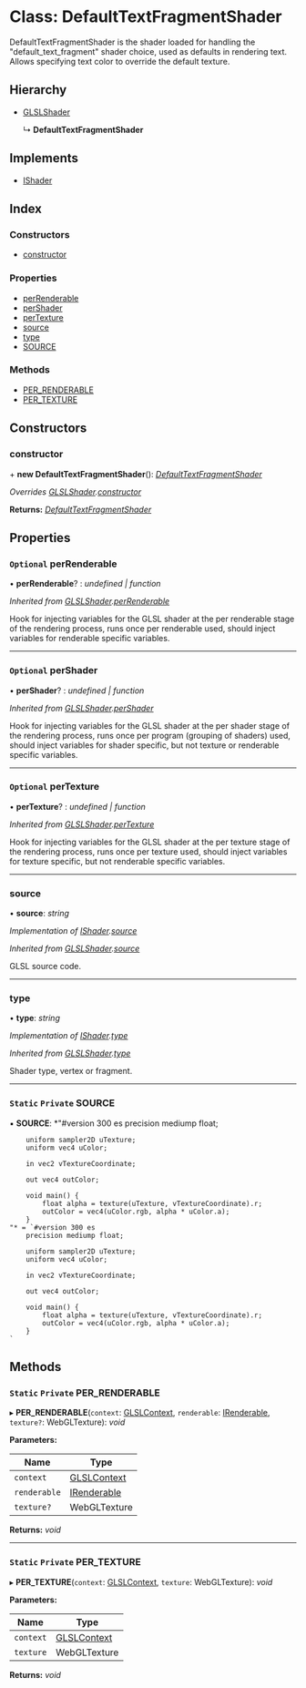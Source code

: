 
# Class: DefaultTextFragmentShader

DefaultTextFragmentShader is the shader loaded for handling the
"default_text_fragment" shader choice, used as defaults in
rendering text. Allows specifying text color to override the
default texture.

## Hierarchy

* [GLSLShader](glslshader.md)

  ↳ **DefaultTextFragmentShader**

## Implements

* [IShader](../interfaces/ishader.md)

## Index

### Constructors

* [constructor](defaulttextfragmentshader.md#constructor)

### Properties

* [perRenderable](defaulttextfragmentshader.md#optional-perrenderable)
* [perShader](defaulttextfragmentshader.md#optional-pershader)
* [perTexture](defaulttextfragmentshader.md#optional-pertexture)
* [source](defaulttextfragmentshader.md#source)
* [type](defaulttextfragmentshader.md#type)
* [SOURCE](defaulttextfragmentshader.md#static-private-source)

### Methods

* [PER_RENDERABLE](defaulttextfragmentshader.md#static-private-per_renderable)
* [PER_TEXTURE](defaulttextfragmentshader.md#static-private-per_texture)

## Constructors

###  constructor

\+ **new DefaultTextFragmentShader**(): *[DefaultTextFragmentShader](defaulttextfragmentshader.md)*

*Overrides [GLSLShader](glslshader.md).[constructor](glslshader.md#constructor)*

**Returns:** *[DefaultTextFragmentShader](defaulttextfragmentshader.md)*

## Properties

### `Optional` perRenderable

• **perRenderable**? : *undefined | function*

*Inherited from [GLSLShader](glslshader.md).[perRenderable](glslshader.md#optional-perrenderable)*

Hook for injecting variables for the GLSL shader at the
per renderable stage of the rendering process, runs once
per renderable used, should inject variables for renderable
specific variables.

___

### `Optional` perShader

• **perShader**? : *undefined | function*

*Inherited from [GLSLShader](glslshader.md).[perShader](glslshader.md#optional-pershader)*

Hook for injecting variables for the GLSL shader at the
per shader stage of the rendering process, runs once
per program (grouping of shaders) used, should inject
variables for shader specific, but not texture or renderable
specific variables.

___

### `Optional` perTexture

• **perTexture**? : *undefined | function*

*Inherited from [GLSLShader](glslshader.md).[perTexture](glslshader.md#optional-pertexture)*

Hook for injecting variables for the GLSL shader at the
per texture stage of the rendering process, runs once
per texture used, should inject variables for texture specific,
but not renderable specific variables.

___

###  source

• **source**: *string*

*Implementation of [IShader](../interfaces/ishader.md).[source](../interfaces/ishader.md#source)*

*Inherited from [GLSLShader](glslshader.md).[source](glslshader.md#source)*

GLSL source code.

___

###  type

• **type**: *string*

*Implementation of [IShader](../interfaces/ishader.md).[type](../interfaces/ishader.md#type)*

*Inherited from [GLSLShader](glslshader.md).[type](glslshader.md#type)*

Shader type, vertex or fragment.

___

### `Static` `Private` SOURCE

▪ **SOURCE**: *"#version 300 es
        precision mediump float;

        uniform sampler2D uTexture;
        uniform vec4 uColor;

        in vec2 vTextureCoordinate;

        out vec4 outColor;

        void main() {
            float alpha = texture(uTexture, vTextureCoordinate).r;
            outColor = vec4(uColor.rgb, alpha * uColor.a);
        }
    "* = `#version 300 es
        precision mediump float;

        uniform sampler2D uTexture;
        uniform vec4 uColor;

        in vec2 vTextureCoordinate;

        out vec4 outColor;

        void main() {
            float alpha = texture(uTexture, vTextureCoordinate).r;
            outColor = vec4(uColor.rgb, alpha * uColor.a);
        }
    `

## Methods

### `Static` `Private` PER_RENDERABLE

▸ **PER_RENDERABLE**(`context`: [GLSLContext](glslcontext.md), `renderable`: [IRenderable](../interfaces/irenderable.md), `texture?`: WebGLTexture): *void*

**Parameters:**

Name | Type |
------ | ------ |
`context` | [GLSLContext](glslcontext.md) |
`renderable` | [IRenderable](../interfaces/irenderable.md) |
`texture?` | WebGLTexture |

**Returns:** *void*

___

### `Static` `Private` PER_TEXTURE

▸ **PER_TEXTURE**(`context`: [GLSLContext](glslcontext.md), `texture`: WebGLTexture): *void*

**Parameters:**

Name | Type |
------ | ------ |
`context` | [GLSLContext](glslcontext.md) |
`texture` | WebGLTexture |

**Returns:** *void*
